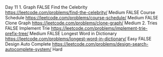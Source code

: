 Day 11	1. Graph	FALSE	Find the Celebrity	https://leetcode.com/problems/find-the-celebrity/	Medium
		FALSE	Course Schedule	https://leetcode.com/problems/course-schedule/	Medium
		FALSE	Clone Graph	https://leetcode.com/problems/clone-graph/	Medium
	2. Tries	FALSE	Implement Trie	https://leetcode.com/problems/implement-trie-prefix-tree/	Medium
		FALSE	Longest Word in Dictionary	https://leetcode.com/problems/longest-word-in-dictionary/	Easy
		FALSE	Design Auto Complete	https://leetcode.com/problems/design-search-autocomplete-system/	Hard

